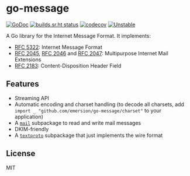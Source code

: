 # go-message

[![GoDoc](https://godoc.org/github.com/emersion/go-message?status.svg)](https://godoc.org/github.com/emersion/go-message)
[![builds.sr.ht status](https://builds.sr.ht/~emersion/go-message.svg)](https://builds.sr.ht/~emersion/go-message?)
[![codecov](https://codecov.io/gh/emersion/go-message/branch/master/graph/badge.svg)](https://codecov.io/gh/emersion/go-message)
[![Unstable](https://img.shields.io/badge/stability-unstable-yellow.svg)](https://github.com/emersion/stability-badges#unstable)

A Go library for the Internet Message Format. It implements:

* [RFC 5322]: Internet Message Format
* [RFC 2045], [RFC 2046] and [RFC 2047]: Multipurpose Internet Mail Extensions
* [RFC 2183]: Content-Disposition Header Field

## Features

* Streaming API
* Automatic encoding and charset handling (to decode all charsets, add
  `import _ "github.com/emersion/go-message/charset"` to your application)
* A [`mail`](https://godoc.org/github.com/emersion/go-message/mail) subpackage
  to read and write mail messages
* DKIM-friendly
* A [`textproto`](https://godoc.org/github.com/emersion/go-message/textproto)
  subpackage that just implements the wire format

## License

MIT

[RFC 5322]: https://tools.ietf.org/html/rfc5322
[RFC 2045]: https://tools.ietf.org/html/rfc2045
[RFC 2046]: https://tools.ietf.org/html/rfc2046
[RFC 2047]: https://tools.ietf.org/html/rfc2047
[RFC 2183]: https://tools.ietf.org/html/rfc2183
